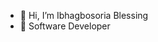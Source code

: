 - 👋 Hi, I’m Ibhagbosoria Blessing 
- 🌱 Software Developer

<!---
Obehii/Obehii is a ✨ special ✨ repository because its `README.md` (this file) appears on your GitHub profile.
You can click the Preview link to take a look at your changes.
--->
